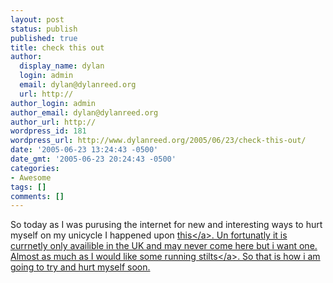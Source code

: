 ```yaml
---
layout: post
status: publish
published: true
title: check this out
author:
  display_name: dylan
  login: admin
  email: dylan@dylanreed.org
  url: http://
author_login: admin
author_email: dylan@dylanreed.org
author_url: http://
wordpress_id: 181
wordpress_url: http://www.dylanreed.org/2005/06/23/check-this-out/
date: '2005-06-23 13:24:43 -0500'
date_gmt: '2005-06-23 20:24:43 -0500'
categories:
- Awesome
tags: []
comments: []
---
```

<p>So today as I was purusing the internet for new and interesting ways to hurt myself on my unicycle I happened upon <a href="http:&#47;&#47;www.wheelsurf.nl&#47;main.php?menu=thewheelsurf">this<&#47;a>. Un fortunatly it is currnetly only availible in the UK and may never come here but i want one. Almost as much as I would like some running <a href="http:&#47;&#47;www.superdairyboy.com&#47;poweriser.html">stilts<&#47;a>. So that is how i am going to try and hurt myself soon.</p>
